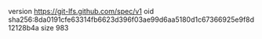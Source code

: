 version https://git-lfs.github.com/spec/v1
oid sha256:8da0191cfe63314fb6623d396f03ae99d6aa5180d1c67366925e9f8d12128b4a
size 983
